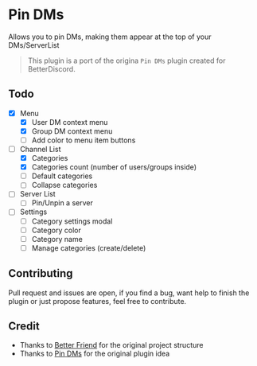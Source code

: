 # Pin DMs

Allows you to pin DMs, making them appear at the top of your DMs/ServerList

> This plugin is a port of the origina `Pin DMs` plugin created for BetterDiscord.

## Todo

- [X] Menu
    - [X] User DM context menu
    - [x] Group DM context menu
    - [ ] Add color to menu item buttons
- [ ] Channel List
    - [x] Categories
    - [x] Categories count (number of users/groups inside)
    - [ ] Default categories
    - [ ] Collapse categories
- [ ] Server List
    - [ ] Pin/Unpin a server
- [ ] Settings
    - [ ] Category settings modal
    - [ ] Category color
    - [ ] Category name
    - [ ] Manage categories (create/delete)

## Contributing

Pull request and issues are open, if you find a bug, want help to finish the plugin or just propose features, feel free to contribute.

## Credit

- Thanks to [Better Friend](https://github.com/powercord-community/betterfriends) for the original project structure
- Thanks to [Pin DMs](https://github.com/mwittrien/BetterDiscordAddons/blob/master/Plugins/PinDMs) for the original plugin idea